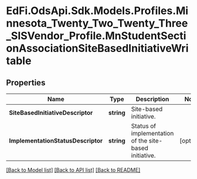# EdFi.OdsApi.Sdk.Models.Profiles.Minnesota_Twenty_Two_Twenty_Three_SISVendor_Profile.MnStudentSectionAssociationSiteBasedInitiativeWritable
## Properties

Name | Type | Description | Notes
------------ | ------------- | ------------- | -------------
**SiteBasedInitiativeDescriptor** | **string** | Site-based initiative. | 
**ImplementationStatusDescriptor** | **string** | Status of implementation of the site-based initiative. | [optional] 

[[Back to Model list]](../README.md#documentation-for-models) [[Back to API list]](../README.md#documentation-for-api-endpoints) [[Back to README]](../README.md)


